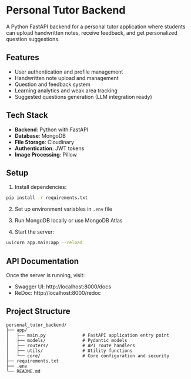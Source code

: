 # Personal Tutor Backend

A Python FastAPI backend for a personal tutor application where students can upload handwritten notes, receive feedback, and get personalized question suggestions.

## Features

- User authentication and profile management
- Handwritten note upload and management
- Question and feedback system
- Learning analytics and weak area tracking
- Suggested questions generation (LLM integration ready)

## Tech Stack

- **Backend**: Python with FastAPI
- **Database**: MongoDB
- **File Storage**: Cloudinary
- **Authentication**: JWT tokens
- **Image Processing**: Pillow

## Setup

1. Install dependencies:
```bash
pip install -r requirements.txt
```

2. Set up environment variables in `.env` file

3. Run MongoDB locally or use MongoDB Atlas

4. Start the server:
```bash
uvicorn app.main:app --reload
```

## API Documentation

Once the server is running, visit:
- Swagger UI: http://localhost:8000/docs
- ReDoc: http://localhost:8000/redoc

## Project Structure

```
personal_tutor_backend/
├── app/
│   ├── main.py              # FastAPI application entry point
│   ├── models/              # Pydantic models
│   ├── routers/             # API route handlers
│   ├── utils/               # Utility functions
│   └── core/                # Core configuration and security
├── requirements.txt
├── .env
└── README.md
```

